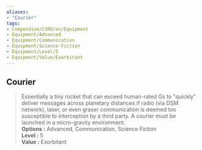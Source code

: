 ```yaml
---
aliases:
- "Courier"
tags:
- Compendium/CSRD/en/Equipment
- Equipment/Advanced
- Equipment/Communication
- Equipment/Science-Fiction
- Equipment/Level/5
- Equipment/Value/Exorbitant
---
```


  
## Courier  
  
>Essentially a tiny rocket that can exceed human-rated Gs to "quickly" deliver messages across planetary distances if radio (via DSM network), laser, or even graser communication is deemed too susceptible to interception by a third party. A courier must be launched in a micro-gravity environment.  
> **Options :** Advanced, Communication, Science Fiction  
> **Level :** 5  
> **Value :** Exorbitant